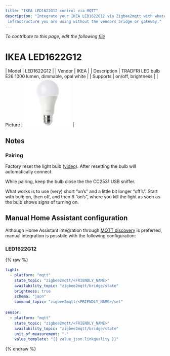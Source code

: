 ```yaml
---
title: "IKEA LED1622G12 control via MQTT"
description: "Integrate your IKEA LED1622G12 via Zigbee2mqtt with whatever smart home
 infrastructure you are using without the vendors bridge or gateway."
---
```


*To contribute to this page, edit the following
[file](https://github.com/Koenkk/zigbee2mqtt.io/blob/master/docgen/device_page_notes.js)*

# IKEA LED1622G12

| Model | LED1622G12  |
| Vendor  | IKEA  |
| Description | TRADFRI LED bulb E26 1000 lumen, dimmable, opal white |
| Supports | on/off, brightness |
| Picture | ![../images/devices/LED1622G12.jpg](../images/devices/LED1622G12.jpg) |

## Notes


### Pairing
Factory reset the light bulb ([video](https://www.youtube.com/watch?v=npxOrPxVfe0)).
After resetting the bulb will automatically connect.

While pairing, keep the bulb close the the CC2531 USB sniffer.

What works is to use (very) short “on’s” and a little bit longer “off’s”.
Start with bulb on, then off, and then 6 “on’s”, where you kill the light as soon as the bulb shows signs of turning on.


## Manual Home Assistant configuration
Although Home Assistant integration through [MQTT discovery](../integration/home_assistant) is preferred,
manual integration is possbile with the following configuration:


### LED1622G12
{% raw %}
```yaml
light:
  - platform: "mqtt"
    state_topic: "zigbee2mqtt/<FRIENDLY_NAME>"
    availability_topic: "zigbee2mqtt/bridge/state"
    brightness: true
    schema: "json"
    command_topic: "zigbee2mqtt/<FRIENDLY_NAME>/set"

sensor:
  - platform: "mqtt"
    state_topic: "zigbee2mqtt/<FRIENDLY_NAME>"
    availability_topic: "zigbee2mqtt/bridge/state"
    unit_of_measurement: "-"
    value_template: "{{ value_json.linkquality }}"
```
{% endraw %}


